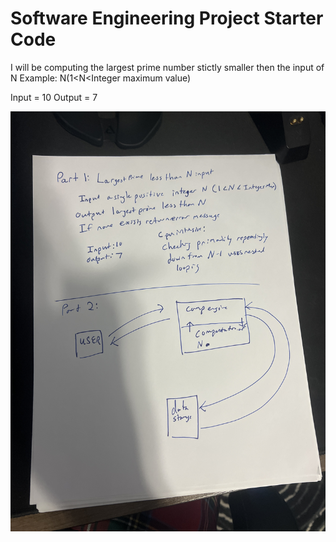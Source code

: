 # Software Engineering Project Starter Code

I will be computing the largest prime number stictly smaller then the input of N 
Example: N(1<N<Integer maximum value)

Input = 10
Output = 7



![System Diagram](https://github.com/CPS353-Suny-New-Paltz/project-starter-code-AJSchoonmaker/blob/main/docs/IMG_6643.JPG?raw=true)
